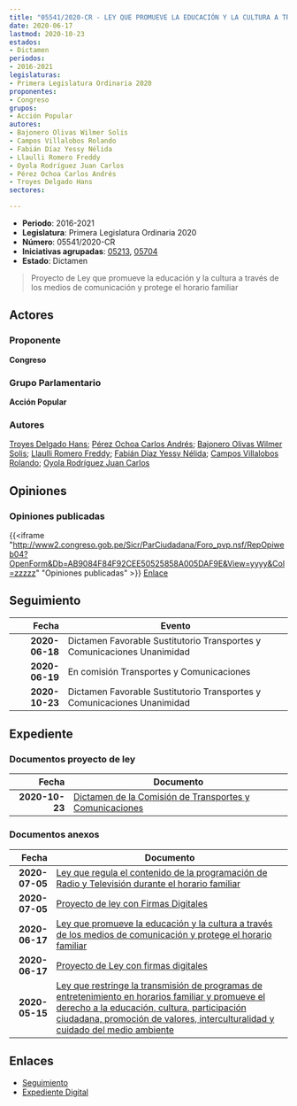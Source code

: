 ```yaml
---
title: "05541/2020-CR - LEY QUE PROMUEVE LA EDUCACIÓN Y LA CULTURA A TRAVÉS DE LOS MEDIOS DE COMUNICACIÓN Y PROTEGE EL HORARIO FAMILIAR"
date: 2020-06-17
lastmod: 2020-10-23
estados:
- Dictamen
periodos:
- 2016-2021
legislaturas:
- Primera Legislatura Ordinaria 2020
proponentes:
- Congreso
grupos:
- Acción Popular
autores:
- Bajonero Olivas Wilmer Solis
- Campos Villalobos Rolando
- Fabián Díaz Yessy Nélida
- Llaulli Romero Freddy
- Oyola Rodríguez Juan Carlos
- Pérez Ochoa Carlos Andrés
- Troyes Delgado Hans
sectores:

---
```

- **Periodo**: 2016-2021
- **Legislatura**: Primera Legislatura Ordinaria 2020
- **Número**: 05541/2020-CR
- **Iniciativas agrupadas**: [05213](../../05200/05213), [05704](../../05700/05704)
- **Estado**: Dictamen

> Proyecto de Ley que promueve la educación y la cultura a través de los medios de comunicación y protege el horario familiar


## Actores

### Proponente

**Congreso**

### Grupo Parlamentario

**Acción Popular**

### Autores

[Troyes Delgado Hans](mailto:mailto:htroyes@congreso.gob.pe); [Pérez Ochoa Carlos Andrés](mailto:mailto:cperezo@congreso.gob.pe); [Bajonero Olivas Wilmer Solis](mailto:mailto:wbajonero@congreso.gob.pe); [Llaulli Romero Freddy](mailto:mailto:fllaulli@congreso.gob.pe); [Fabián Díaz Yessy Nélida](mailto:mailto:yfabian@congreso.gob.pe); [Campos Villalobos Rolando](mailto:mailto:r_campos@congreso.gob.pe); [Oyola Rodríguez Juan Carlos](mailto:mailto:joyola@congreso.gob.pe)

## Opiniones

### Opiniones publicadas

{{<iframe "http://www2.congreso.gob.pe/Sicr/ParCiudadana/Foro_pvp.nsf/RepOpiweb04?OpenForm&Db=AB9084F84F92CEE50525858A005DAF9E&View=yyyy&Col=zzzzz" "Opiniones publicadas" >}}
[Enlace](http://www2.congreso.gob.pe/Sicr/ParCiudadana/Foro_pvp.nsf/RepOpiweb04?OpenForm&Db=AB9084F84F92CEE50525858A005DAF9E&View=yyyy&Col=zzzzz)


## Seguimiento

| Fecha | Evento |
|------:|--------|
| **2020-06-18** | Dictamen Favorable Sustitutorio Transportes y Comunicaciones Unanimidad |
| **2020-06-19** | En comisión Transportes y Comunicaciones |
| **2020-10-23** | Dictamen Favorable Sustitutorio Transportes y Comunicaciones Unanimidad |

## Expediente

### Documentos proyecto de ley

| Fecha | Documento |
|------:|-----------|
| **2020-10-23** | [Dictamen de la Comisión de Transportes y Comunicaciones](http://www.leyes.congreso.gob.pe/Documentos/2016_2021/Dictamenes/Proyectos_de_Ley/05213DC23MAY20201023.pdf) |

### Documentos anexos

| Fecha | Documento |
|------:|-----------|
| **2020-07-05** | [Ley que regula el contenido de la programación de Radio y Televisión durante el horario familiar](http://www.leyes.congreso.gob.pe/Documentos/2016_2021/Proyectos_de_Ley_y_de_Resoluciones_Legislativas/PL05704-20200705.pdf) |
| **2020-07-05** | [Proyecto de ley con Firmas Digitales](http://www.leyes.congreso.gob.pe/Documentos/2016_2021/Proyectos_de_Ley_y_de_Resoluciones_Legislativas/Proyectos_Firmas_digitales/PL05704.pdf) |
| **2020-06-17** | [Ley que promueve la educación y la cultura a través de los medios de comunicación y protege el horario familiar](http://www.leyes.congreso.gob.pe/Documentos/2016_2021/Proyectos_de_Ley_y_de_Resoluciones_Legislativas/PL05541_20200617.pdf) |
| **2020-06-17** | [Proyecto de Ley con firmas digitales](http://www.leyes.congreso.gob.pe/Documentos/2016_2021/Proyectos_de_Ley_y_de_Resoluciones_Legislativas/Proyectos_Firmas_digitales/PL05541.pdf) |
| **2020-05-15** | [Ley que restringe la transmisión de programas de entretenimiento en horarios familiar y promueve el derecho a la educación, cultura, participación ciudadana, promoción de valores, interculturalidad y cuidado del medio ambiente](http://www.leyes.congreso.gob.pe/Documentos/2016_2021/Proyectos_de_Ley_y_de_Resoluciones_Legislativas/PL05213-20200515.pdf) |

## Enlaces

- [Seguimiento](http://www2.congreso.gob.pe/Sicr/TraDocEstProc/CLProLey2016.nsf/f7fff46988ca05b1052578e100829cc7/b2b7e540d0dea7760525858a006053cd?OpenDocument)
- [Expediente Digital](http://www2.congreso.gob.pe/Sicr/TraDocEstProc/Expvirt_2011.nsf/visbusqptramdoc1621/05541?opendocument)

